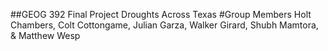 ##GEOG 392 Final Project
Droughts Across Texas
#Group Members
Holt Chambers, Colt Cottongame, Julian Garza, Walker Girard, Shubh Mamtora, & Matthew Wesp
